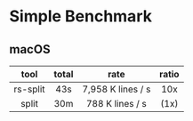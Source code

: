 # Simple Benchmark

## macOS

| tool     | total | rate              | ratio |
|:--------:|:-----:|:-----------------:|:-----:|
| rs-split |  43s  | 7,958 K lines / s | 10x   |
| split    |  30m  |   788 K lines / s | (1x)  |
